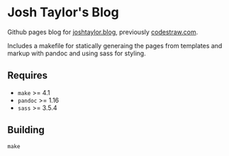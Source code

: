 # Josh Taylor's Blog

Github pages blog for [joshtaylor.blog](joshtaylor.blog), previously
[codestraw.com](codestraw.com).

Includes a makefile for statically generaing the pages from templates and
markup with pandoc and using sass for styling.

## Requires 

* `make` >= 4.1
* `pandoc` >= 1.16
* `sass` >= 3.5.4

## Building

```
make
```
